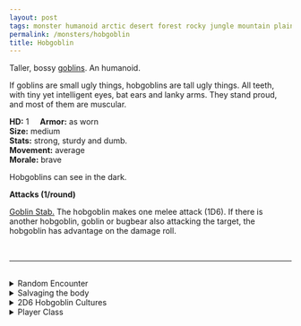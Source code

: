 ```yaml
---
layout: post
tags: monster humanoid arctic desert forest rocky jungle mountain plains swamp city underdark
permalink: /monsters/hobgoblin
title: Hobgoblin
---
```


Taller, bossy [goblins](/monsters/goblin). An humanoid.

If goblins are small ugly things, hobgoblins are tall ugly things. All teeth, with tiny yet intelligent eyes, bat ears and lanky arms. They stand proud, and most of them are muscular.

**HD:** 1  &nbsp; &nbsp;  **Armor:** as worn <br>
**Size:** medium <br>
**Stats:** strong, sturdy and dumb. <br>
**Movement:** average <br>
**Morale:** brave <br>

Hobgoblins can see in the dark.

**Attacks (1/round)**

<ins>Goblin Stab.</ins> The hobgoblin makes one melee attack (1D6). If there is another hobgoblin, goblin or bugbear also attacking the target, the hobgoblin has advantage on the damage roll.

<br>

---

<br>

<details markdown="1">
<summary>Random Encounter</summary>

1. **Monster:** 1D4 hobgoblins & 1D4 goblins. Roll a D6, they are ...
    1. <ins>Bandits</ins>. 1D4 of them are [bandits](/monsters/bandits).
    1. <ins>Members of the Legion</ins>. 1D4 of them are [soldiers](/monsters/soldier).
    1. <ins>Members of the Great Horde</ins>. 1D4 of them are [warriors](/monsters/warrior) and 1 is a [shaman](/monsters/shaman).
    1. <ins>Raiders</ins>. They are riding [wolves](/monsters/wolf).
    1. <ins>Mercenaries</ins>. One is a [scout](/monsters/scout), one is a [mage](/monsters/mage), and one is a [soldier](/monsters/soldier)
    1. <ins>Rivals</ins>. One is a [bandit](/monsters/bandits), one is a [mage](/monsters/mage), one is a [mage](/monsters/cleric), and one is a [soldier](/monsters/soldier)
1. **Lair:** Filthy military camp. <br>    &nbsp; OR <br>    **Omen:** Orders barked in goblin.
1. **Spoor:** [trap] spiked pit trap.
1. **Tracks:** Foot tracks in files. Clearly goblinoid.
1. **Trace:** Lost poisoned arrow.
1. **Trace:** Soldier head pinned to a tree.
</details>

<details markdown="1">
<summary>Salvaging the body</summary>

You find the monster's weapons and ... (Roll as many times as the HD of the monster)

1. finger bones.
1. An extra weapon.
1. A fearsome helmet.
1. A goblin war horn.
1. A purse of looted coins. (mundane)
1. A poisoned arrow.
</details>

<details markdown="1">
<summary>2D6 Hobgoblin Cultures</summary>

Combine the result of both tables to get the broad lines of this humanoid culture in this part of the world.

**Cultures**
1. The militaristic ones that nearly conquered the world.
1. The rebels that splintered from the militaristic ones, living in hiding. 
1. The industrialists profiting from goblin labor.
1. The nomadic raiders that rule the wilderness here.
1. The ones that are the ruling caste of this area.
1. The ones small clans minding their business.

**Features**
1. They worship an immortal god-emperor.
1. They live in symbiosis with gargantuan tamed beasts.
1. They manage legendary gladiatorial fights.
1. They are followers of a powrful necromancer.
1. They have forgotten their purpose, only doing war ritualistically.
1. They have countless slaves, on the brink of revolt.
</details>

<details markdown="1">
<summary>Player Class</summary>
Play as a [hobgoblin](/class/fighter/hobgoblin)!
</details>

